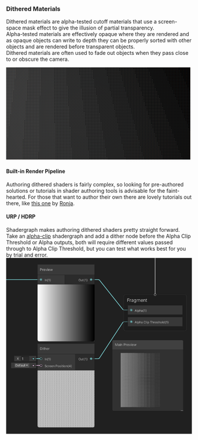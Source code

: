 ### Dithered Materials
Dithered materials are alpha-tested cutoff materials that use a screen-space mask effect to give the illusion of partial transparency.  
Alpha-tested materials are effectively opaque where they are rendered and as opaque objects can write to depth they can be properly sorted with other objects and are rendered before transparent objects.  
Dithered materials are often used to fade out objects when they pass close to or obscure the camera.  

![Dithering](dithering.png)


#### Built-in Render Pipeline
Authoring dithered shaders is fairly complex, so looking for pre-authored solutions or tutorials in shader authoring tools is advisable for the faint-hearted. For those that want to author their own there are lovely tutorials out there, like [this one](https://www.ronja-tutorials.com/2019/05/11/dithering.html) by [Ronja](https://twitter.com/TotallyRonja).

#### URP / HDRP
Shadergraph makes authoring dithered shaders pretty straight forward. Take an [alpha-clip](Transparent%20To%20Cutout.md) shadergraph and add a dither node before the Alpha Clip Threshold or Alpha outputs, both will require different values passed through to Alpha Clip Threshold, but you can test what works best for you by trial and error.  
![Shadergraph Dither](shadergraph-dither.png)